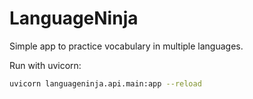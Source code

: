 # LanguageNinja
Simple app to practice vocabulary in multiple languages.

Run with uvicorn:
```bash
uvicorn languageninja.api.main:app --reload
```